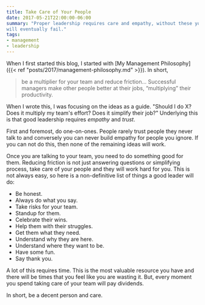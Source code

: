 ```yaml
---
title: Take Care of Your People
date: 2017-05-21T22:00:00-06:00
summary: "Proper leadership requires care and empathy, without these your team
will eventually fail."
tags:
- management
- leadership
---
```


When I first started this blog, I started with [My Management Philosophy]({{< ref
"posts/2017/management-philosophy.md" >}}).  In short,

> be a multiplier for your team and reduce friction...
> Successful managers make other people better at their jobs, “multiplying”
> their productivity.

When I wrote this, I was focusing on the ideas as a guide. "Should I do X?
Does it multiply my team's effort?  Does it simplify their job?" Underlying
this is that good leadership requires _empathy_ and _trust_.
<!--more-->

First and foremost, do one-on-ones. People rarely trust people they never talk
to and conversely you can never build empathy for people you ignore.  If you
can not do this, then none of the remaining ideas will work.

Once you are talking to your team, you need to do something good for them.
Reducing friction is not just answering questions or simplifying process, take
care of your people and they will work hard for you. This is not always easy,
so here is a non-definitive list of things a good leader will do:

- Be honest.
- Always do what you say.
- Take risks for your team.
- Standup for them.
- Celebrate their wins.
- Help them with their struggles.
- Get them what they need.
- Understand why they are here.
- Understand where they want to be.
- Have some fun.
- Say thank you.

A lot of this requires time.  This is the most valuable resource you have and
there will be times that you feel like you are wasting it. But, every moment
you spend taking care of your team will pay dividends.

In short, be a decent person and care.
